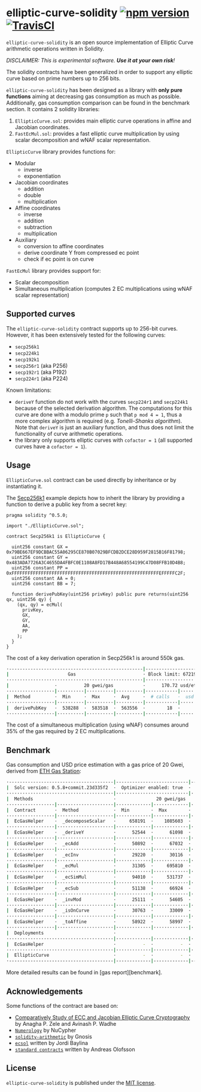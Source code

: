 # elliptic-curve-solidity [![npm version](https://badge.fury.io/js/elliptic-curve-solidity.svg)](https://badge.fury.io/js/elliptic-curve-solidity) [![TravisCI](https://travis-ci.com/witnet/elliptic-curve-solidity.svg?branch=master)](https://travis-ci.com/witnet/elliptic-curve-solidity)

`elliptic-curve-solidity` is an open source implementation of Elliptic Curve arithmetic operations written in Solidity.

_DISCLAIMER: This is experimental software. **Use it at your own risk**!_

The solidity contracts have been generalized in order to support any elliptic curve based on prime numbers up to 256 bits.

`elliptic-curve-solidity` has been designed as a library with **only pure functions** aiming at decreasing gas consumption as much as possible. Additionally, gas consumption comparison can be found in the benchmark section.
It contains 2 solidity libraries:

1. `EllipticCurve.sol`: provides main elliptic curve operations in affine and Jacobian coordinates.
2. `FastEcMul.sol`: provides a fast elliptic curve multiplication by using scalar decomposition and wNAF scalar representation.

`EllipticCurve` library provides functions for:

- Modular
  - inverse
  - exponentiation
- Jacobian coordinates
  - addition
  - double
  - multiplication
- Affine coordinates
  - inverse
  - addition
  - subtraction
  - multiplication
- Auxiliary
  - conversion to affine coordinates
  - derive coordinate Y from compressed ec point
  - check if ec point is on curve

`FastEcMul` library provides support for:

- Scalar decomposition
- Simultaneous multiplication (computes 2 EC multiplications using wNAF scalar representation)

## Supported curves

The `elliptic-curve-solidity` contract supports up to 256-bit curves. However, it has been extensively tested for the following curves:

- `secp256k1`
- `secp224k1`
- `secp192k1`
- `secp256r1` (aka P256)
- `secp192r1` (aka P192)
- `secp224r1` (aka P224)

Known limitations:

- `deriveY` function do not work with the curves `secp224r1` and `secp224k1` because of the selected derivation algorithm. The computations for this curve are done with a modulo prime `p` such that `p mod 4 = 1`, thus a more complex algorithm is required (e.g. *Tonelli-Shanks algorithm*). Note that `deriveY` is just an auxiliary function, and thus does not limit the functionality of curve arithmetic operations.
- the library only supports elliptic curves with `cofactor = 1` (all supported curves have a `cofactor = 1`).

## Usage

`EllipticCurve.sol` contract can be used directly by inheritance or by instantiating it.

The [Secp256k1](https://github.com/witnet/elliptic-curve-solidity/blob/master/examples/Secp256k1.sol) example depicts how to inherit the library by providing a function to derive a public key from a secret key:

```solidity
pragma solidity ^0.5.0;

import "./EllipticCurve.sol";

contract Secp256k1 is EllipticCurve {

  uint256 constant GX = 0x79BE667EF9DCBBAC55A06295CE870B07029BFCDB2DCE28D959F2815B16F81798;
  uint256 constant GY = 0x483ADA7726A3C4655DA4FBFC0E1108A8FD17B448A68554199C47D08FFB10D4B8;
  uint256 constant PP = 0xFFFFFFFFFFFFFFFFFFFFFFFFFFFFFFFFFFFFFFFFFFFFFFFFFFFFFFFEFFFFFC2F;
  uint256 constant AA = 0;
  uint256 constant BB = 7;

  function derivePubKey(uint256 privKey) public pure returns(uint256 qx, uint256 qy) {
    (qx, qy) = ecMul(
      privKey,
      GX,
      GY,
      AA,
      PP
    );
  }
}
```

The cost of a key derivation operation in Secp256k1 is around 550k gas.

```bash
·--------------------------------------------------|--------------------------·
|                      Gas                         · Block limit: 6721975 gas │
···················································|···························
|                 ·          20 gwei/gas           ·      170.72 usd/eth      │
··················|··········|··········|··········|············|··············
|  Method         ·  Min     ·  Max     ·  Avg     ·  # calls   ·  usd (avg)  │
··················|··········|··········|··········|············|··············
|  derivePubKey   ·  538288  ·  583518  ·  563556  ·        18  ·       1.92  │
··················|··········|··········|··········|············|··············
```

The cost of a simultaneous multiplication (using wNAF) consumes around 35% of the gas required by 2 EC multiplications.

## Benchmark

Gas consumption and USD price estimation with a gas price of 20 Gwei, derived from [ETH Gas Station](https://ethgasstation.info/):

```bash
·---------------------------------------|---------------------------|-------------|----------------------------·
|  Solc version: 0.5.8+commit.23d335f2  ·  Optimizer enabled: true  ·  Runs: 200  ·  Block limit: 6721975 gas  │
········································|···························|·············|·····························
|  Methods                              ·               20 gwei/gas               ·       169.63 usd/eth       │
··················|·····················|·············|·············|·············|··············|··············
|  Contract       ·  Method             ·  Min        ·  Max        ·  Avg        ·  # calls     ·  usd (avg)  │
··················|·····················|·············|·············|·············|··············|··············
|  EcGasHelper    ·  _decomposeScalar   ·     658191  ·    1085603  ·     943298  ·         134  ·       3.20  │
··················|·····················|·············|·············|·············|··············|··············
|  EcGasHelper    ·  _deriveY           ·      52544  ·      61098  ·      56821  ·           4  ·       0.19  │
··················|·····················|·············|·············|·············|··············|··············
|  EcGasHelper    ·  _ecAdd             ·      50892  ·      67032  ·      59238  ·         468  ·       0.20  │
··················|·····················|·············|·············|·············|··············|··············
|  EcGasHelper    ·  _ecInv             ·      29220  ·      30116  ·      29668  ·           2  ·       0.10  │
··················|·····················|·············|·············|·············|··············|··············
|  EcGasHelper    ·  _ecMul             ·      31305  ·     695810  ·     393472  ·         561  ·       1.33  │
··················|·····················|·············|·············|·············|··············|··············
|  EcGasHelper    ·  _ecSimMul          ·      94010  ·     531737  ·     272883  ·         125  ·       0.93  │
··················|·····················|·············|·············|·············|··············|··············
|  EcGasHelper    ·  _ecSub             ·      51138  ·      66924  ·      59607  ·         228  ·       0.20  │
··················|·····················|·············|·············|·············|··············|··············
|  EcGasHelper    ·  _invMod            ·      25111  ·      54605  ·      44032  ·          12  ·       0.15  │
··················|·····················|·············|·············|·············|··············|··············
|  EcGasHelper    ·  _isOnCurve         ·      30763  ·      33009  ·      31902  ·           8  ·       0.11  │
··················|·····················|·············|·············|·············|··············|··············
|  EcGasHelper    ·  _toAffine          ·      58922  ·      58997  ·      58960  ·           4  ·       0.20  │
··················|·····················|·············|·············|·············|··············|··············
|  Deployments                          ·                                         ·  % of limit  ·             │
········································|·············|·············|·············|··············|··············
|  EcGasHelper                          ·          -  ·          -  ·     690055  ·      10.3 %  ·       2.34  │
········································|·············|·············|·············|··············|··············
|  EllipticCurve                        ·          -  ·          -  ·    1876205  ·      27.9 %  ·       6.40  │
·---------------------------------------|-------------|-------------|-------------|--------------|-------------·
```

More detailed results can be found in [gas report][benchmark].

## Acknowledgements

Some functions of the contract are based on:

- [Comparatively Study of ECC and Jacobian Elliptic Curve Cryptography](https://pdfs.semanticscholar.org/5c64/29952e08025a9649c2b0ba32518e9a7fb5c2.pdf) by Anagha P. Zele and Avinash P. Wadhe
- [`Numerology`](https://github.com/nucypher/numerology) by NuCypher
- [`solidity-arithmetic`](https://github.com/gnosis/solidity-arithmetic) by Gnosis
- [`ecsol`](https://github.com/jbaylina/ecsol) written by Jordi Baylina
- [`standard contracts`](https://github.com/androlo/standard-contracts) written by Andreas Olofsson

## License

`elliptic-curve-solidity` is published under the [MIT license][license].

[license]: https://github.com/witnet/elliptic-curve-solidity/blob/master/LICENSE
